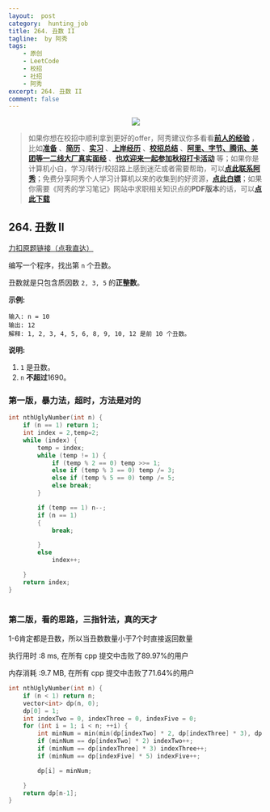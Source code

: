 ```yaml
---
layout:  post
category:  hunting_job
title: 264. 丑数 II
tagline:  by 阿秀
tags:
    - 原创
    - LeetCode
    - 校招
    - 社招
    - 阿秀
excerpt: 264. 丑数 II
comment: false
---
```






<div align="center">
  <a href="/notes/05-xiustar/01-xiustar_reading_guide/01-introduce.html#阿秀组建了一个校招学习圈子">
      <img src="https://axiu-image-bed.oss-cn-shanghai.aliyuncs.com/img/202302042310919.png">
  </a></div>



> 如果你想在校招中顺利拿到更好的offer，阿秀建议你多看看<font style="font-weight:bold; color:#4169E1;text-decoration:underline;">[前人的经验](/notes/05-xiustar/01-xiustar_reading_guide/01-introduce.md)</font> ，比如<font style="font-weight:bold; color:#4169E1;text-decoration:underline;">[准备](/notes/05-xiustar/02-campus_prepare/02-01-校招重要时间点科普.md)</font> 、<font style="font-weight:bold; color:#4169E1;text-decoration:underline;">[简历](/notes/05-xiustar/03-resume/01-00-简历开篇词.md)</font> 、<font style="font-weight:bold; color:#4169E1;text-decoration:underline;">[实习](/notes/05-xiustar/04-school_practice/20220320-从公司角度来看，为什么要招实习生.md)</font> 、<font style="font-weight:bold; color:#4169E1;text-decoration:underline;">[上岸经历](/notes/05-xiustar/09-question_answer/20220817.md)</font> 、<font style="font-weight:bold; color:#4169E1;text-decoration:underline;">[校招总结](/notes/05-xiustar/05-campus_recruitment/2020-12-16-双非渣硕的秋招之路总结（已拿抖音研发岗SP）.md)</font> 、<font style="font-weight:bold; color:#4169E1;text-decoration:underline;">[阿里、字节、腾讯、美团等一二线大厂真实面经](/notes/07-resources/01-free/04-schoolSchample.md)</font> 、<font style="font-weight:bold; color:#4169E1;text-decoration:underline;">[也欢迎来一起参加秋招打卡活动](/notes/05-xiustar/01-xiustar_reading_guide/01-introduce.html#阿秀组建了一个校招学习圈子)</font> 等；如果你是计算机小白，学习/转行/校招路上感到迷茫或者需要帮助，可以<font style="font-weight:bold; color:#4169E1;text-decoration:underline;">[点此联系阿秀](/notes/08-other/02-question.md#_4、阿秀-如何才能联系到你)</font>；免费分享阿秀个人学习计算机以来的收集到的好资源，<font style="font-weight:bold; color:#4169E1;text-decoration:underline;">[点此白嫖](/notes/07-resources/01-free/01-introduce.md)</font>；如果你需要《阿秀的学习笔记》网站中求职相关知识点的**PDF版本**的话，可以<font style="font-weight:bold; color:#4169E1;text-decoration:underline;">[点此下载](/notes/08-other/02-question.md#_5、如何下载阿秀的学习笔记内容pdf版本)</font> 





## 264. 丑数 II

[力扣原题链接（点我直达）](https://leetcode-cn.com/problems/ugly-number-ii/)

编写一个程序，找出第 `n` 个丑数。

丑数就是只包含质因数 `2, 3, 5` 的**正整数**。

**示例:**

```
输入: n = 10
输出: 12
解释: 1, 2, 3, 4, 5, 6, 8, 9, 10, 12 是前 10 个丑数。
```

**说明:**  

1. `1` 是丑数。
2. `n` **不超过**1690。





### 第一版，暴力法，超时，方法是对的





```c++
int nthUglyNumber(int n) {
	if (n == 1) return 1;
	int index = 2,temp=2;
	while (index) {
		temp = index;
		while (temp != 1) {
			if (temp % 2 == 0) temp >>= 1;
			else if (temp % 3 == 0) temp /= 3;
			else if (temp % 5 == 0) temp /= 5;
			else break;
		}

		if (temp == 1) n--;
		if (n == 1)
		{
			break;

		}
		else
			index++;

	}
	return index;
}

```

```c++

```

### 第二版，看的思路，三指针法，真的天才

1-6肯定都是丑数，所以当丑数数量小于7个时直接返回数量

执行用时 :8 ms, 在所有 cpp 提交中击败了89.97%的用户

内存消耗 :9.7 MB, 在所有 cpp 提交中击败了71.64%的用户

```c++
int nthUglyNumber(int n) {
	if (n < 1) return n;
	vector<int> dp(n, 0);
	dp[0] = 1;
	int indexTwo = 0, indexThree = 0, indexFive = 0;
	for (int i = 1; i < n; ++i) {
		int minNum = min(min(dp[indexTwo] * 2, dp[indexThree] * 3), dp[indexFive] * 5);
		if (minNum == dp[indexTwo] * 2) indexTwo++;
		if (minNum == dp[indexThree] * 3) indexThree++;
		if (minNum == dp[indexFive] * 5) indexFive++; 

		dp[i] = minNum;

	}
	return dp[n-1];
}
```

<p id="最长上升子序列"></p>



